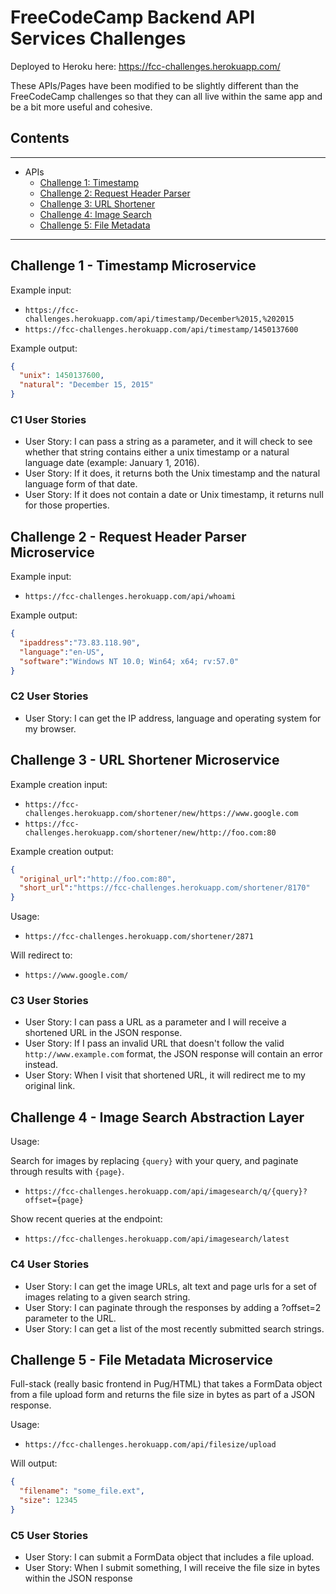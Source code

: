 # FreeCodeCamp Backend API Services Challenges

Deployed to Heroku here: <https://fcc-challenges.herokuapp.com/>

These APIs/Pages have been modified to be slightly different than the FreeCodeCamp challenges so that they can all live within the same app and be a bit more useful and cohesive.

## Contents

---------

- APIs
  - [Challenge 1: Timestamp](./fcc-backend-challenges#challenge-1---timestamp-microservice)
  - [Challenge 2: Request Header Parser](./fcc-backend-challenges#challenge-2---request-header-parser-microservice)
  - [Challenge 3: URL Shortener](./fcc-backend-challenges#challenge-3---url-shortener-microservice)
  - [Challenge 4: Image Search](./fcc-backend-challenges#challenge-4---image-search-abstraction-layer)
  - [Challenge 5: File Metadata](./fcc-backend-challenges#challenge-5---file-metadata-microservice)

---------

## Challenge 1 - Timestamp Microservice

Example input:

- `https://fcc-challenges.herokuapp.com/api/timestamp/December%2015,%202015`
- `https://fcc-challenges.herokuapp.com/api/timestamp/1450137600`

Example output:

```json
{
  "unix": 1450137600,
  "natural": "December 15, 2015"
}
```

### C1 User Stories

- User Story: I can pass a string as a parameter, and it will check to see whether that string contains either a unix timestamp or a natural language date (example: January 1, 2016).
- User Story: If it does, it returns both the Unix timestamp and the natural language form of that date.
- User Story: If it does not contain a date or Unix timestamp, it returns null for those properties.

## Challenge 2 - Request Header Parser Microservice

Example input:

- `https://fcc-challenges.herokuapp.com/api/whoami`

Example output:

```json
{
  "ipaddress":"73.83.118.90",
  "language":"en-US",
  "software":"Windows NT 10.0; Win64; x64; rv:57.0"
}
```

### C2 User Stories

- User Story: I can get the IP address, language and operating system for my browser.

## Challenge 3 - URL Shortener Microservice

Example creation input:

- `https://fcc-challenges.herokuapp.com/shortener/new/https://www.google.com`
- `https://fcc-challenges.herokuapp.com/shortener/new/http://foo.com:80`

Example creation output:

```json
{
  "original_url":"http://foo.com:80",
  "short_url":"https://fcc-challenges.herokuapp.com/shortener/8170"
}
```

Usage:

- `https://fcc-challenges.herokuapp.com/shortener/2871`

Will redirect to:

- `https://www.google.com/`

### C3 User Stories

- User Story: I can pass a URL as a parameter and I will receive a shortened URL in the JSON response.
- User Story: If I pass an invalid URL that doesn't follow the valid `http://www.example.com` format, the JSON response will contain an error instead.
- User Story: When I visit that shortened URL, it will redirect me to my original link.

## Challenge 4 - Image Search Abstraction Layer

Usage:

Search for images by replacing `{query}` with your query, and paginate through results with `{page}`.

- `https://fcc-challenges.herokuapp.com/api/imagesearch/q/{query}?offset={page}`

Show recent queries at the endpoint:

- `https://fcc-challenges.herokuapp.com/api/imagesearch/latest`

### C4 User Stories

- User Story: I can get the image URLs, alt text and page urls for a set of images relating to a given search string.
- User Story: I can paginate through the responses by adding a ?offset=2 parameter to the URL.
- User Story: I can get a list of the most recently submitted search strings.

## Challenge 5 - File Metadata Microservice

Full-stack (really basic frontend in Pug/HTML) that takes a FormData object from a file upload form and returns the file size in bytes as part of a JSON response.

Usage:

- `https://fcc-challenges.herokuapp.com/api/filesize/upload`

Will output:

```json
{
  "filename": "some_file.ext",
  "size": 12345
}
```

### C5 User Stories

- User Story: I can submit a FormData object that includes a file upload.
- User Story: When I submit something, I will receive the file size in bytes within the JSON response
